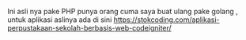 Ini asli nya pake PHP punya orang cuma saya buat ulang pake golang ,
untuk aplikasi aslinya ada di sini https://stokcoding.com/aplikasi-perpustakaan-sekolah-berbasis-web-codeigniter/
